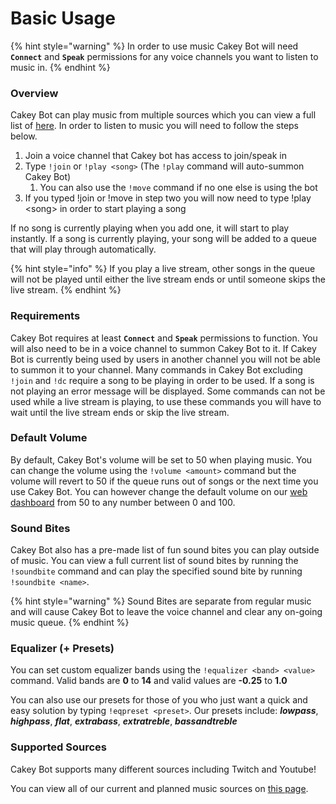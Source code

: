 # Basic Usage

{% hint style="warning" %}
In order to use music Cakey Bot will need **`Connect`** and **`Speak`** permissions for any voice channels you want to listen to music in.
{% endhint %}

### Overview

Cakey Bot can play music from multiple sources which you can view a full list of [here](supported-sources.md). In order to listen to music you will need to follow the steps below.

1. Join a voice channel that Cakey bot has access to join/speak in
2. Type `!join` or `!play <song>` \(The `!play` command will auto-summon Cakey Bot\)
   1. You can also use the `!move` command if no one else is using the bot
3. If you typed !join or !move in step two you will now need to type !play &lt;song&gt; in order to start playing a song

If no song is currently playing when you add one, it will start to play instantly. If a song is currently playing, your song will be added to a queue that will play through automatically.

{% hint style="info" %}
If you play a live stream, other songs in the queue will not be played until either the live stream ends or until someone skips the live stream.
{% endhint %}

### Requirements

Cakey Bot requires at least **`Connect`** and **`Speak`** permissions to function. You will also need to be in a voice channel to summon Cakey Bot to it. If Cakey Bot is currently being used by users in another channel you will not be able to summon it to your channel. Many commands in Cakey Bot excluding `!join` and `!dc` require a song to be playing in order to be used. If a song is not playing an error message will be displayed. Some commands can not be used while a live stream is playing, to use these commands you will have to wait until the live stream ends or skip the live stream.

### Default Volume

By default, Cakey Bot's volume will be set to 50 when playing music. You can change the volume using the `!volume <amount>` command but the volume will revert to 50 if the queue runs out of songs or the next time you use Cakey Bot. You can however change the default volume on our [web dashboard](https://cakeybot.app/dashboard/public/) from 50 to any number between 0 and 100.

### Sound Bites

Cakey Bot also has a pre-made list of fun sound bites you can play outside of music. You can view a full current list of sound bites by running the `!soundbite` command and can play the specified sound bite by running `!soundbite <name>`.

{% hint style="warning" %}
Sound Bites are separate from regular music and will cause Cakey Bot to leave the voice channel and clear any on-going music queue.
{% endhint %}

### Equalizer \(+ Presets\)

You can set custom equalizer bands using the `!equalizer <band> <value>` command. Valid bands are **0** to **14** and valid values are **-0.25** to **1.0**

You can also use our presets for those of you who just want a quick and easy solution by typing `!eqpreset <preset>`. Our presets include: _**lowpass**_, _**highpass**_, _**flat**_, _**extrabass**_, _**extratreble**_, _**bassandtreble**_

### Supported Sources

Cakey Bot supports many different sources including Twitch and Youtube!

You can view all of our current and planned music sources on [this page](supported-sources.md).

